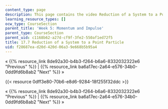 ```yaml
---
content_type: page
description: This page contains the video Reduction of a System to a Point Particle.
learning_resource_types: []
ocw_type: CourseSection
parent_title: 'Week 5: Momentum and Impulse'
parent_type: CourseSection
parent_uid: c1168b62-a27d-cf9f-3fe2-550af1ed72f5
title: 17.7 Reduction of a System to a Point Particle
uid: f28687ea-d20d-420d-06a3-9e668b5b95a4
---
```


« {{% resource_link 8de92a30-b4b3-f264-b6a6-8332032322e6 "Previous" %}} | {{% resource_link ba6a17ec-2a64-e576-34b0-0dd9fd6b8ab2 "Next" %}} »

{{< resource 0dff3e80-70b6-e8d6-9284-18f255f32ddc >}}

« {{% resource_link 8de92a30-b4b3-f264-b6a6-8332032322e6 "Previous" %}} | {{% resource_link ba6a17ec-2a64-e576-34b0-0dd9fd6b8ab2 "Next" %}} »
